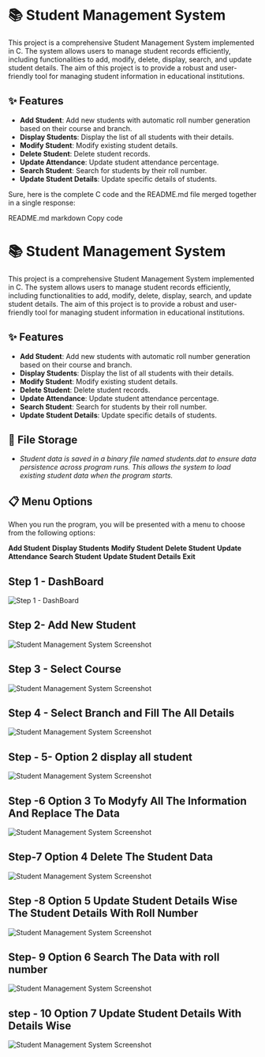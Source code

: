 # 📚 Student Management System

This project is a comprehensive Student Management System implemented in C. The system allows users to manage student records efficiently, including functionalities to add, modify, delete, display, search, and update student details. The aim of this project is to provide a robust and user-friendly tool for managing student information in educational institutions.

## ✨ Features

- **Add Student**: Add new students with automatic roll number generation based on their course and branch.
- **Display Students**: Display the list of all students with their details.
- **Modify Student**: Modify existing student details.
- **Delete Student**: Delete student records.
- **Update Attendance**: Update student attendance percentage.
- **Search Student**: Search for students by their roll number.
- **Update Student Details**: Update specific details of students.


Sure, here is the complete C code and the README.md file merged together in a single response:

README.md
markdown
Copy code
# 📚 Student Management System

This project is a comprehensive Student Management System implemented in C. The system allows users to manage student records efficiently, including functionalities to add, modify, delete, display, search, and update student details. The aim of this project is to provide a robust and user-friendly tool for managing student information in educational institutions.

## ✨ Features

- **Add Student**: Add new students with automatic roll number generation based on their course and branch.
- **Display Students**: Display the list of all students with their details.
- **Modify Student**: Modify existing student details.
- **Delete Student**: Delete student records.
- **Update Attendance**: Update student attendance percentage.
- **Search Student**: Search for students by their roll number.
- **Update Student Details**: Update specific details of students.


## 💾 File Storage
- *Student data is saved in a binary file named students.dat to ensure data persistence across program runs. This allows the system to load existing student data when the program starts.*
## 📋 Menu Options
When you run the program, you will be presented with a menu to choose from the following options:

**Add Student**
**Display Students**
**Modify Student**
**Delete Student**
**Update Attendance**
**Search Student**
**Update Student Details**
**Exit**

## Step 1 - DashBoard 

![Step 1 - DashBoard ](https://drive.google.com/uc?export=view&id=1ifQ8GyCbiDgwU5yxduIo4BJUlNJ3qtVg)
## Step 2- Add New Student

![Student Management System Screenshot](https://drive.google.com/uc?export=view&id=1CGEGC7Xu1HpaeaXby9I_wGpZ8314yL2V)

## Step 3 - Select Course

![Student Management System Screenshot](https://drive.google.com/uc?export=view&id=19oTSqo_48sr84RfcwRMZ6Y4-h3hpFF3g)
## Step 4 - Select Branch and Fill The All Details

![Student Management System Screenshot](https://drive.google.com/uc?export=view&id=1HBv5daWhwY7qpYKJT3UGcwPqSEYYd_Wl)
## Step - 5- Option 2 display all student

![Student Management System Screenshot](https://drive.google.com/uc?export=view&id=1oIwwv4lddIl9P3-SW0dj2v_AsqhhumVJ)
## Step -6 Option 3 To Modyfy All The Information And Replace The Data

![Student Management System Screenshot](https://drive.google.com/uc?export=view&id=1P1hIfKfgv24cZZuUKS7uk7L1d3moG65t)
## Step-7 Option 4 Delete The Student Data

![Student Management System Screenshot](https://drive.google.com/uc?export=view&id=1Y9B7ei42Unm1Orj3Mja1fPvF1-8m89as)
## Step -8 Option 5 Update Student Details Wise The Student Details With Roll Number

![Student Management System Screenshot](https://drive.google.com/uc?export=view&id=1fAHGNvFFx-KoybMiHzVvD95T_ndrDLLk)
## Step- 9 Option 6 Search The Data with roll number

![Student Management System Screenshot](https://drive.google.com/uc?export=view&id=1lUCx8jR7m4QPooMOkOmVuzQAzqquqElW)
## step - 10 Option 7 Update Student Details With Details Wise 

![Student Management System Screenshot](https://drive.google.com/uc?export=view&id=1BDRVVNxHZ_LeKEV9JYMKqgKadtHonKqa)



